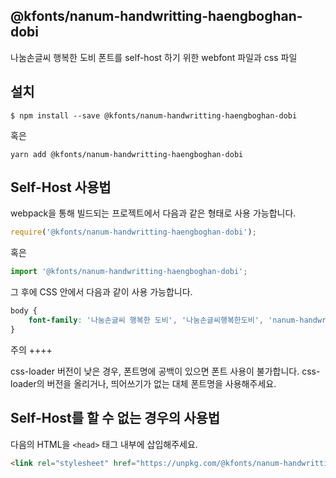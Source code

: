 
@kfonts/nanum-handwritting-haengboghan-dobi
---------------------

나눔손글씨 행복한 도비 폰트를 self-host 하기 위한 webfont 파일과 css 파일

설치
----

```
$ npm install --save @kfonts/nanum-handwritting-haengboghan-dobi
```

혹은

```
yarn add @kfonts/nanum-handwritting-haengboghan-dobi
```

Self-Host 사용법
---------------

webpack을 통해 빌드되는 프로젝트에서 다음과 같은 형태로 사용 가능합니다.

```js
require('@kfonts/nanum-handwritting-haengboghan-dobi');
```

혹은

```js
import '@kfonts/nanum-handwritting-haengboghan-dobi';
```

그 후에 CSS 안에서 다음과 같이 사용 가능합니다.

```css
body {
    font-family: '나눔손글씨 행복한 도비', '나눔손글씨행복한도비', 'nanum-handwritting-haengboghan-dobi';
}
```

주의
++++

css-loader 버전이 낮은 경우, 폰트명에 공백이 있으면 폰트 사용이 불가합니다.
css-loader의 버전을 올리거나, 띄어쓰기가 없는 대체 폰트명을 사용해주세요.

Self-Host를 할 수 없는 경우의 사용법
--------------------------------

다음의 HTML을 `<head>` 태그 내부에 삽입해주세요.

```html
<link rel="stylesheet" href="https://unpkg.com/@kfonts/nanum-handwritting-haengboghan-dobi/index.css" />
```

